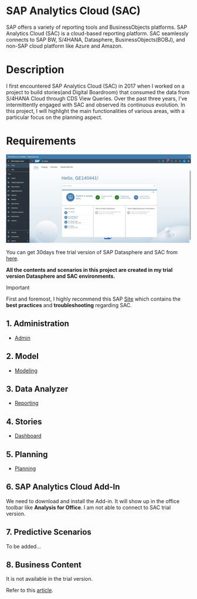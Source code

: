 # SAP Analytics Cloud (SAC)

SAP offers a variety of reporting tools and BusinessObjects platforms. SAP Analytics Cloud (SAC) is a cloud-based reporting platform. SAC seamlessly connects to SAP BW, S/4HANA, Datasphere, BusinessObjects(BOBJ), and non-SAP cloud platform like Azure and Amazon.

# Description
I first encountered SAP Analytics Cloud (SAC) in 2017 when I worked on a project to build stories(and Digital Boardroom) that consumed the data from S/4HANA Cloud through CDS View Queries. Over the past three years, I've intermittently engaged with SAC and observed its continuous evolution. In this project, I will highlight the main functionalities of various areas, with a particular focus on the planning aspect.

# Requirements

![alt text](/SAC/images/Overview.png)

You can get 30days free trial version of SAP Datasphere and SAC from [here](https://www.sap.com/products/technology-platform/cloud-analytics/trial-basic.html).

**All the contents and scenarios in this project are created in my trial version Datasphere and SAC environments.**

> [!IMPORTANT]
> First and foremost, I highly recommend this SAP [Site](https://pages.community.sap.com/topics/cloud-analytics/best-practices-troubleshooting) which contains the **best practices** and **troubleshooting** regarding SAC.

## 1. Administration
- [Admin](/SAC/Admin/Index.md)
 
## 2. Model
- [Modeling](/SAC/Modeling/Index.md)

## 3. Data Analyzer
- [Reporting](/SAC/Reporting/DA_Index.md)

## 4. Stories
- [Dashboard](/SAC/Reporting/DB_Index.md)

## 5. Planning
- [Planning](/SAC/Planning/Index.md)
  
## 6. SAP Analytics Cloud Add-In
We need to download and install the Add-in. It will show up in the office toolbar like **Analysis for Office**.
I am not able to connect to SAC trial version. 
  
## 7. Predictive Scenarios
To be added...

## 8. Business Content
It is not available in the trial version. 

Refer to this [article](https://pages.community.sap.com/topics/cloud-analytics/business-content).

